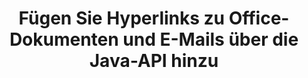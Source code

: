 ---
############################# Static ############################
layout: "auto-gen-gist"
draft: false
path: "de/assembly/java/hyperlink/pps/"
otherformats: PDF HTML XPS TIFF MHTML TXT XAML EPUB SVG PS PCL XML OTT OXPS MD POT OTP DOC DOCX DOCM DOT DOTX DOTM RTF ODT OTT XLS XLT XLSX XLSM XLTX XLTM XLSB ODS PPT PPTX PPTM PPSX PPSM  POTX POTM ODP EML EMLX MSG 

############################# Head ############################
head_title: "Hyperlinks zu Office PPS-Dokumenten und -Berichten über die Java-API hinzufügen"
head_description: "GroupDocs.Assembl für Java unterstützt das dynamische Einfügen von Hyperlinks zu Office- und E-Mail-Dokumenten wie PDF DOCX, RTF, XLSX, PPTX, EML, MSG und mehr in Java-Apps."

############################# Header ############################
title: "Fügen Sie Hyperlinks zu Office-Dokumenten und E-Mails über die Java-API hinzu"
description: "GroupDocs.Assembly Java API ermöglicht Softwareexperten das programmgesteuerte Hinzufügen von Hyperlinks zu E-Mail-Nachrichten und Office-Dokumenten wie PDF DOC, DOCX, RTF, XLSX, CSV, PPTX, MSG und mehr."

######################### Download Button #######################
button:
    enable: true

############################# About ############################
about:
    enable: true
    title: "Wie verwende ich die Java-API, um Hyperlinks zu Office- und E-Mail-Dokumenten hinzuzufügen?"
    content: |
      Ein Hyperlink ist ein Wort, ein Satz oder ein Bild, auf das Sie klicken können, um zu einem neuen Dokument oder einem neuen Abschnitt innerhalb des aktuellen Dokuments zu springen. Hyperlinks sind das Rückgrat des World Wide Web und werden für viele notwendige Funktionen im World Wide Web verwendet. GroupDocs.Assembly für Java ist eine API zur Dokumentautomatisierung und Berichterstellung, die Softwareentwicklern hilft, Hyperlinks dynamisch in ihre Dokumente oder Berichte einzufügen. Die API ist sehr stabil und unterstützt vollständig mehrere erweiterte Funktionen im Zusammenhang mit der Verwaltung von Hyperlinks, wie z Links, Text statt Hyperlink anzeigen und vieles mehr. Einige sehr gängige Dokumenttypen wie PDF, HTML, Outlook-E-Mail, Microsoft Office Word, Excel-Arbeitsblätter, PowerPoint-Präsentationen usw. werden vollständig unterstützt.

############################# content ############################
steps:
    enable: true
    block:
    - title_left: "Hyperlinks zu Textverarbeitungsdokumenten über Java einfügen"
      content_left: |
       GroupDocs.Assembly Java API unterstützt vollständig das Einfügen und Bearbeiten von Hyperlinks in verschiedene häufig verwendete Dokumentformate. Das folgende Java-Codebeispiel zeigt, wie Sie Hyperlinks in ein Microsoft Word-Dokument einfügen.

      title_right: "Hyperlinks in PPS Dokument über Java einfügen"
      content_right: |
        * Einrichten von Quell- und Zieldokumenten
        * Legen Sie den Uri-Ausdruck fest und zeigen Sie den Textausdruck an
        * Erstellen Sie eine Instanz der Klasse [DocumentAssembler](https://apireference.groupdocs.com/assembly/java/com.groupdocs.assembly/DocumentAssembler).
        * Rufen Sie auf [AssembleDocument](https://apireference.groupdocs.com/assembly/java/com.groupdocs.assembly/DocumentAssembler#assembleDocument-java.io.InputStream-java.io.OutputStream-com.groupdocs.assembly.LoadSaveOptions-com.groupdocs.assembly.DataSourceInfo...-) Methode zum Zusammenstellen des Dokuments. Es unterstützt
          * Stream zum Lesen eines Vorlagendokuments.
          * Stream, um das resultierende Dokument zu schreiben.
          * Zusätzliche Optionen zum Laden und Speichern von Dokumenten.
          * Informationen zu Datenquellenobjekten.

      gisthash: "ecae8e7f8626f52f4dda03e76c96ff57"
      gistfile: "add_hyperlinks_to_word_documents.java"

    - title_left: "Hyperlinks in Tabellenkalkulationen über Java hinzufügen"
      content_left: |
        GroupDocs.Assembly Java API ermöglicht Computerprogrammierern das einfache Einfügen und Ändern von Hyperlinks in ihren Spreadsheet-Dokumenten. Sie können einfach auf den Standort zugreifen, ihn bearbeiten oder durch einen neuen ersetzen. Der folgende Java-Code zeigt, wie einfach Programmierer Hyperlinks in ihre Spreadsheets einfügen können.

      title_right: "So fügen Sie Hyperlinks in die PPS-Datei ein"
      content_right: |
        * Einrichten von Quell- und Ziel-Tabellenkalkulationsdateien
        * Legen Sie den Uri-Ausdruck fest und zeigen Sie den Textausdruck an
        * Erstellen Sie eine Instanz der Klasse [DocumentAssembler](https://apireference.groupdocs.com/assembly/java/com.groupdocs.assembly/DocumentAssembler).
        * Rufen Sie auf [AssembleDocument](https://apireference.groupdocs.com/assembly/java/com.groupdocs.assembly/DocumentAssembler#assembleDocument-java.io.InputStream-java.io.OutputStream-com.groupdocs.assembly.LoadSaveOptions-com.groupdocs.assembly.DataSourceInfo...-) Methode zum Zusammenstellen des Dokuments. Es unterstützt
          * Stream zum Lesen eines Vorlagendokuments.
          * Stream, um das resultierende Dokument zu schreiben.
          * Zusätzliche Optionen zum Laden und Speichern von Dokumenten.
          * Informationen zu Datenquellenobjekten.

      gisthash: "92bbf74f1dd23e5f7c6e5b5db0ff2504"
      gistfile: "add_hyperlinks_in_ spreadsheet_documents.java"

    - title_left: "Hyperlinks zu PowerPoint-Präsentation über Java einfügen"
      content_left: |
       GroupDocs.Assembly Java API macht es Programmierern leicht, ihre Aufgaben im Zusammenhang mit der Dokumentenverwaltung zu erledigen. Hier ist ein Java-Codebeispiel, das zeigt, wie einfach Softwareprogrammierer auf ihre PowerPoint-Präsentationsdokumente zugreifen und darin Hyperlinks einfügen können.

      title_right: "So fügen Sie Hyperlinks in Präsentationen ein"
      content_right: |
        * Einrichten von Quell- und Zielpräsentationsdateien
        * Legen Sie Uri fest und zeigen Sie Textausdrücke an
        * Erstellen Sie eine Instanz der Klasse [DocumentAssembler](https://apireference.groupdocs.com/assembly/java/com.groupdocs.assembly/DocumentAssembler).
        * Rufen Sie auf [AssembleDocument](https://apireference.groupdocs.com/assembly/java/com.groupdocs.assembly/DocumentAssembler#assembleDocument-java.io.InputStream-java.io.OutputStream-com.groupdocs.assembly.LoadSaveOptions-com.groupdocs.assembly.DataSourceInfo...-) Methode zum Zusammenstellen des Dokuments. Es unterstützt
          * Stream zum Lesen eines Vorlagendokuments.
          * Stream, um das resultierende Dokument zu schreiben.
          * Zusätzliche Optionen zum Laden und Speichern von Dokumenten.
          * Informationen zu Datenquellenobjekten.

      gisthash: "06535fd50bfd353db586671a504d2783"
      gistfile: "add_hyperlinks_in_ presentation_documents.java"

    - title_left: "Verwenden Sie die Java-API, um Hyperlinks in E-Mails hinzuzufügen"
      content_left: |
       GroupDocs.Assembly für Java erleichtert Softwareentwicklern das Hinzufügen von Hyperlinks zu ihren E-Mail-Nachrichten mit nur wenigen Zeilen Java-Code. Das folgende Beispiel zeigt, wie einfach Entwickler Hyperlinks in ihre E-Mail-Dokumente einfügen und an andere Benutzer in ihren eigenen Java-Apps senden können.

      title_right: "So fügen Sie Hyperlinks zu E-Mails hinzu"
      content_right: |
        * Einrichten von Quell- und Ziel-Tabellenkalkulationsdateien
        * Legen Sie Uri fest und zeigen Sie Textausdrücke an
        * Erstellen Sie eine Instanz der Klasse [DocumentAssembler](https://apireference.groupdocs.com/assembly/java/com.groupdocs.assembly/DocumentAssembler).
        * Rufen Sie auf [AssembleDocument](https://apireference.groupdocs.com/assembly/java/com.groupdocs.assembly/DocumentAssembler#assembleDocument-java.io.InputStream-java.io.OutputStream-com.groupdocs.assembly.LoadSaveOptions-com.groupdocs.assembly.DataSourceInfo...-) Methode zum Zusammenstellen des Dokuments. Es unterstützt
          * Stream zum Lesen eines Vorlagendokuments.
          * Stream, um das resultierende Dokument zu schreiben.
          * Zusätzliche Optionen zum Laden und Speichern von Dokumenten.
          * Informationen zu Datenquellenobjekten.

      gisthash: "551cef5d45d08caa851d483a705114bb"
      gistfile: "add_hyperlinks_in_email_documents.java"  

    - title_left: "System Anforderungen"
      content_left: |
        GroupDocs.Assembly-Java-APIs werden auf allen wichtigen Plattformen und Betriebssystemen unterstützt. Es kann Dokumente in Microsoft Word, Excel, PowerPoint, Outlook, OpenOffice und über 50 anderen Formaten erstellen. Eine vollständige Anleitung zu den Systemanforderungen finden Sie unter [Systemanforderungen](https://docs.groupdocs.com/assembly/java/system-requirements/). Bevor Sie den folgenden Code ausführen, stellen Sie bitte sicher, dass die folgenden Voraussetzungen auf Ihrem installiert sind System:
         * Betriebssysteme: Microsoft Windows, Linux, MacOS
         * Unterstützung für Java-Versionen: J2SE 7.0 (1.7), J2SE 8.0 (1.8) oder höher
         * Holen Sie sich die neueste Version der GroupDocs.Assembly-Java-APIs von [Maven](https://mvnrepository.com/artifact/com.groupdocs/groupdocs-assembly/)
        
      title_right: "Warum GroupDocs.Assembly verwenden"
      content_right: |
        * Erstellen Sie benutzerdefinierte Dokumente aus Vorlagen.
        * E-Mail-Anhänge dynamisch anhängen.
        * Zum Erstellen und Automatisieren von Dokumenten ist keine zusätzliche Software erforderlich.
        * Generiert ein Ausgabedokument basierend auf der Datenquelle.
        * Fügen Sie den Dokumentinhalt dynamisch in den Bericht ein
        * Wenden Sie die Formel während der Tabellenkalkulation an.
        * Bietet Unterstützung für mehrere Datenformate
        * Unterstützung für sequentielle Datenoperationen.

demos:
    enable: true
        

more_formats:
    enable: true


back_to_top:
    enable: true
---